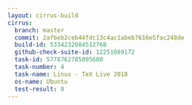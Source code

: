```yaml
---
layout: cirrus-build
cirrus:
  branch: master
  commit: 2afbeb2ceb44fdc13c4ac1abeb7616e5fac248de
  build-id: 5334232084512768
  github-check-suite-id: 12251669172
  task-id: 5778762785095680
  task-number: 4
  task-name: Linux - TeX Live 2018
  os-name: Ubuntu
  test-result: 0
---
```

